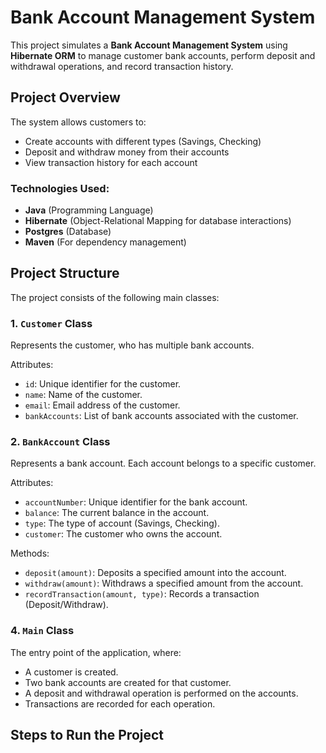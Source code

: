 # Bank Account Management System

This project simulates a **Bank Account Management System** using **Hibernate ORM** to manage customer bank accounts, perform deposit and withdrawal operations, and record transaction history.

## Project Overview

The system allows customers to:
- Create accounts with different types (Savings, Checking)
- Deposit and withdraw money from their accounts
- View transaction history for each account

### Technologies Used:
- **Java** (Programming Language)
- **Hibernate** (Object-Relational Mapping for database interactions)
- **Postgres** (Database)
- **Maven** (For dependency management)

## Project Structure

The project consists of the following main classes:

### 1. `Customer` Class
Represents the customer, who has multiple bank accounts.

Attributes:
- `id`: Unique identifier for the customer.
- `name`: Name of the customer.
- `email`: Email address of the customer.
- `bankAccounts`: List of bank accounts associated with the customer.

### 2. `BankAccount` Class
Represents a bank account. Each account belongs to a specific customer.

Attributes:
- `accountNumber`: Unique identifier for the bank account.
- `balance`: The current balance in the account.
- `type`: The type of account (Savings, Checking).
- `customer`: The customer who owns the account.

Methods:
- `deposit(amount)`: Deposits a specified amount into the account.
- `withdraw(amount)`: Withdraws a specified amount from the account.
- `recordTransaction(amount, type)`: Records a transaction (Deposit/Withdraw).


### 4. `Main` Class
The entry point of the application, where:
- A customer is created.
- Two bank accounts are created for that customer.
- A deposit and withdrawal operation is performed on the accounts.
- Transactions are recorded for each operation.

## Steps to Run the Project

